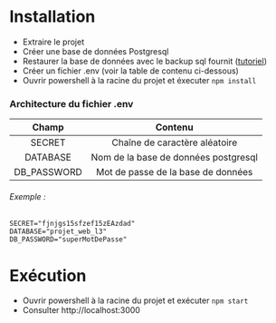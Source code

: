 # Installation

- Extraire le projet
- Créer une base de données Postgresql
- Restaurer la base de données avec le backup sql fournit ([tutoriel](https://youtu.be/S108Rh6XxPs?t=240))
- Créer un fichier .env (voir la table de contenu ci-dessous)
- Ouvrir powershell à la racine du projet et éxecuter `npm install`

### Architecture du fichier .env
Champ|Contenu
:---:|:---:
SECRET|Chaîne de caractère aléatoire
DATABASE|Nom de la base de données postgresql
DB_PASSWORD|Mot de passe de la base de données

###### Exemple :
```
SECRET="fjnjgs15sfzef15zEAzdad"
DATABASE="projet_web_l3"
DB_PASSWORD="superMotDePasse"
```
# Exécution

- Ouvrir powershell à la racine du projet et exécuter `npm start`
- Consulter http://localhost:3000
